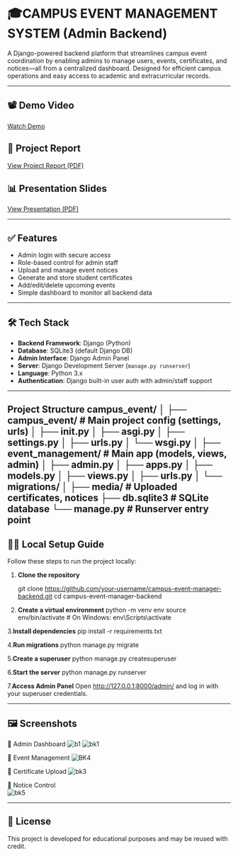 
# 🎓CAMPUS EVENT MANAGEMENT SYSTEM (Admin Backend)

A Django-powered backend platform that streamlines campus event coordination by enabling admins to manage users, events, certificates, and notices—all from a centralized dashboard. Designed for efficient campus operations and easy access to academic and extracurricular records.

---

## 📽️ Demo Video
[Watch Demo](https://your-demo-video-link.com)

## 📄 Project Report
[View Project Report (PDF)](https://your-project-report-link.com)

## 📊 Presentation Slides
[View Presentation (PDF)](https://your-presentation-link.com)

---

## ✅ Features

- Admin login with secure access
- Role-based control for admin staff
- Upload and manage event notices
- Generate and store student certificates
- Add/edit/delete upcoming events
- Simple dashboard to monitor all backend data

---

## 🛠️ Tech Stack

- **Backend Framework**: Django (Python)
- **Database**: SQLite3 (default Django DB)
- **Admin Interface**: Django Admin Panel
- **Server**: Django Development Server (`manage.py runserver`)
- **Language**: Python 3.x
- **Authentication**: Django built-in user auth with admin/staff support

---
Project Structure
campus_event/
│
├── campus_event/ # Main project config (settings, urls)
│ ├── init.py
│ ├── asgi.py
│ ├── settings.py
│ ├── urls.py
│ └── wsgi.py
│
├── event_management/ # Main app (models, views, admin)
│ ├── admin.py
│ ├── apps.py
│ ├── models.py
│ ├── views.py
│ ├── urls.py
│ └── migrations/
│
├── media/ # Uploaded certificates, notices
├── db.sqlite3 # SQLite database
└── manage.py # Runserver entry point
---

## 🧑‍💻 Local Setup Guide

Follow these steps to run the project locally:

1. **Clone the repository**
  
   git clone https://github.com/your-username/campus-event-manager-backend.git
   cd campus-event-manager-backend

2. **Create a virtual environment**
   python -m venv env
   source env/bin/activate  # On Windows: env\Scripts\activate

3.**Install dependencies**
    pip install -r requirements.txt
    
4.**Run migrations**
    python manage.py migrate
    
5.**Create a superuser**
    python manage.py createsuperuser
    
6.**Start the server**
    python manage.py runserver
    
7.**Access Admin Panel**
    Open http://127.0.0.1:8000/admin/ and log in with your superuser credentials.
    
---

## 🖼️ Screenshots
📌 Admin Dashboard
![b1](https://github.com/user-attachments/assets/0cc1617f-66d7-4b52-8466-a2e280c4921e)
![bk1](https://github.com/user-attachments/assets/cc9a56fc-2d10-4e95-a99a-a7d9d03f5024)

📝 Event Management
![BK4](https://github.com/user-attachments/assets/19963e87-2836-44d0-b0d8-239b2fa561c1)

📜 Certificate Upload
![bk3](https://github.com/user-attachments/assets/c7469ebb-f977-4c48-a84c-df9e858d94e9)

📣 Notice Control   
![bk5](https://github.com/user-attachments/assets/2ae4755d-2c95-4322-8e7f-4543cb2ccace)

---
## 📌 License
This project is developed for educational purposes and may be reused with credit.
